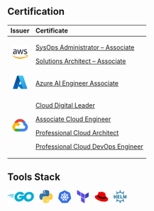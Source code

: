 <h2>Certification</h2>

|Issuer|Certificate|
|:---:|:---|
| <img src="assets/aws-icon.svg" alt="aws" width="35"/> | <p> [SysOps Administrator – Associate](https://www.credly.com/badges/45192ab2-dd64-4a12-b5dc-15c456236abf/linked_in?t=s9o3xv) </p> <p> [Solutions Architect – Associate](https://www.credly.com/badges/45192ab2-dd64-4a12-b5dc-15c456236abf/linked_in?t=s9o3xv) </p> |
| <img src="assets/azure-icon.svg" alt="microsoft" height="35"/> | <p> [Azure AI Engineer Associate](https://www.credly.com/badges/45192ab2-dd64-4a12-b5dc-15c456236abf/linked_in?t=s9o3xv) </p> |
| <img src="assets/gcp-icon.svg" alt="gcp" width="35"/> | <p> [Cloud Digital Leader](https://www.credential.net/f5448428-7581-4f14-95c8-27af74519ef0) </p> <p> [Associate Cloud Engineer](https://google.accredible.com/0e90b4c6-4806-49a4-9b20-9b0a24eb0288) </p> <p> [Professional Cloud Architect](https://google.accredible.com/0e90b4c6-4806-49a4-9b20-9b0a24eb0288) </p> <p> [Professional Cloud DevOps Engineer](https://google.accredible.com/0e90b4c6-4806-49a4-9b20-9b0a24eb0288) </p> |

<!-- <p> [Professional Cloud Database Engineer](https://google.accredible.com/0e90b4c6-4806-49a4-9b20-9b0a24eb0288) </p> <p> [Professional Data Engineer](https://google.accredible.com/0e90b4c6-4806-49a4-9b20-9b0a24eb0288) </p> | -->

<h2>Tools Stack</h2>
<p> <img src="assets/go-icon.svg" alt="go" height="30"/> &nbsp;  <img src="assets/python-icon.svg" alt="python" height="30"/> &nbsp; <img src="assets/kubernetes-icon.svg" alt="kubernetes" height="30"/> &nbsp; <img src="assets/terraform-icon.svg" alt="terraform" height="30"/> &nbsp; <img src="assets/redhat-icon.svg" alt="redhat" height="30"/> &nbsp; <img src="assets/helm-icon.svg" alt="helm" height="30"/> &nbsp; </p>


<!--  -->
<!-- <img src="assets/go-icon.svg" alt="go" height="30"/> &nbsp; -->
